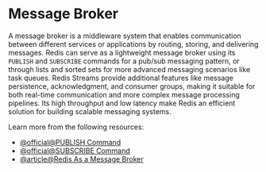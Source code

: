 # Message Broker

A message broker is a middleware system that enables communication between different services or applications by routing, storing, and delivering messages. Redis can serve as a lightweight message broker using its `PUBLISH` and `SUBSCRIBE` commands for a pub/sub messaging pattern, or through lists and sorted sets for more advanced messaging scenarios like task queues. Redis Streams provide additional features like message persistence, acknowledgment, and consumer groups, making it suitable for both real-time communication and more complex message processing pipelines. Its high throughput and low latency make Redis an efficient solution for building scalable messaging systems.

Learn more from the following resources:

- [@official@PUBLISH Command](https://redis.io/docs/latest/commands/publish/)
- [@official@SUBSCRIBE Command](https://redis.io/docs/latest/commands/subscribe/)
- [@article@Redis As a Message Broker](https://medium.com/shoutloudz/redis-as-a-message-broker-d1a1aeac23c3)